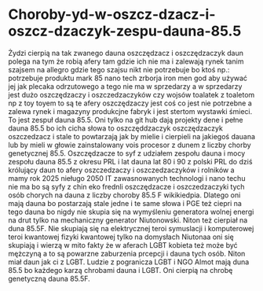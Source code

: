 # Choroby-yd-w-oszcz-dzacz-i-oszcz-dzaczyk-zespu-dauna-85.5
Żydzi cierpią na tak zwanego dauna oszczędzacz i oszczędzaczyk daun polega na tym że robią afery tam gdzie ich nie ma i zalewają rynek tanim szajsem na allegro gdzie tego szajsu nikt nie potrzebuje bo ktoś np.: potrzebuje produktu mark 85 nano tech zrborja iron men god aby używać jej jak plecaka odrzutowego a tego nie ma w sprzedarzy a w sprzedarzy jest dużo oszczędzaczy i oszczedzaczyków czy wojsów toalatek z toaletom np z toy toyem to są te afery oszczędzaczy jest coś co jest nie potrzebne a zalewa rynek i magazyny produkcjne fabryk i jest stertom wystawki śmieci. To jest zespuł dauna 85.5.
Oni tylko na git hub dają projekty dene i pełne dauna 85.5 bo ich cicha słowa to oszczęddzaczyk oszczędzaczyk oszczedzacz i stale to powtarzają jak by mielie i cierpieli na jakiegoś dauana lub by mieli w głowie zainstalowany vois procesor z dunem z liczby chorby genetycznej 85.5.  Oszczędzacze to syf z udziałem zespołu dauna i mocy zespołu dauna 85.5 z okresu PRL i lat dauna lat 80 i 90 z polski PRL do dziś królujący daun to afery oszczedzaczy i oszczedzaczyków i rolników a mamy rok 2025 nieługo 2050 IT zawasnowanych technologi i nano techu nie ma bo są syfy z chin eko frednli oszczędzacze i oszczedzaczyki tych osób chorych na dauna z liczby choroby 85.5 F wikikiedpia. Dlatego oni mają dauna bo postarzają stale jedne i te same słowa i PGE też ciepri na tego dauna bo nigdy nie skupia się na wymyśleniu generatora wolnej energi na drut tylko na mechaniczny generator Niutonowski. Niton też cierpiał na duna 85.5F. Nie skupiają się na elektrycznej teroi symuslacji i komputerowej teroi kwantowej fizyki kwantowej tylko na domysłach Niutonaa oni się skupiają i wierzą w mito fakty że w aferach LGBT kobieta też może być mężczyną a to są powarzne zaburzenia prcepcji i dauna tych osób. Niton miał daun jak ci z LGBT. 
Ludzie z pogranicza LGBT i NGO Almot mają duna 85.5 bo każdego karzą chrobami dauna i LGBT. Oni cierpią na chrobę genetyczną dauna 85.5F.  
